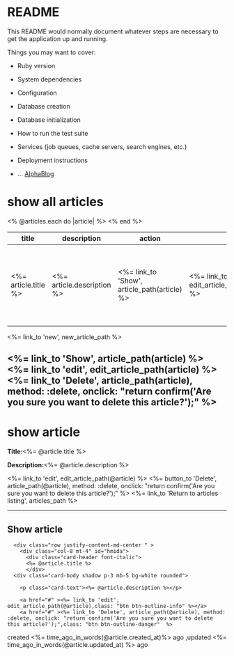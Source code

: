 # README

This README would normally document whatever steps are necessary to get the
application up and running.

Things you may want to cover:

* Ruby version

* System dependencies

* Configuration

* Database creation

* Database initialization

* How to run the test suite

* Services (job queues, cache servers, search engines, etc.)

* Deployment instructions

* ...
<a class="navbar-brand" id="logo" href="#">AlphaBlog</a>




<h1>show all articles</h1>
<table>
  <thead>
    <tr>
      <th>title</th>
      <th>description</th>
      <th>action</th>
      <th colspan="3">Actions</th>
    </tr>
  </thead>
  <tbody>
    <% @articles.each do |article| %>
    <tr>
      <td><%= article.title %></td>
      <td><%= article.description %></td>
      <td><%= link_to 'Show', article_path(article) %></td>
      <td><%= link_to 'edit', edit_article_path(article) %></td>
        <td><%= button_to 'Delete', article_path(article), method: :delete, onclick: "return confirm('Are you sure you want to delete this article?');"  %></td>
    </tr>
    <% end %>
  </tbody>
</table>
<p>
<td><%= link_to 'new', new_article_path %></td>
</p>


<%= link_to 'Show', article_path(article) %>
<%= link_to 'edit', edit_article_path(article) %>
<%= link_to 'Delete', article_path(article), method: :delete, onclick: "return confirm('Are you sure you want to delete this article?');"  %>
-------------------------------------
<h1>show article</h1>
<p><strong>Title:</strong><%= @article.title %></p>
<p><strong>Description:</strong><%= @article.description %></p>
<td><%= link_to 'edit', edit_article_path(@article) %></td>



<td><%= button_to 'Delete', article_path(@article), method: :delete, onclick: "return confirm('Are you sure you want to delete this article?');"  %></td>
<td><%= link_to 'Return to articles listing', articles_path %></td>

-------------------------------------------------

<div id="page-content" class="card text-center">
  <div class="container"  >
  <h2 class="card-header mt-4">
  Show article
  </h2>

      <div class="row justify-content-md-center " >
        <div class="col-8 mt-4" id="hmida">
          <div class="card-header font-italic">
          <%= @article.title %>
          </div>
      <div class="card-body shadow p-3 mb-5 bg-white rounded">

        <p class="card-text"><%= @article.description %></p>

        <a href="#" ><%= link_to 'edit', edit_article_path(@article),class: "btn btn-outline-info" %></a>
        <a href="#" ><%= link_to 'Delete', article_path(@article), method: :delete, onclick: "return confirm('Are you sure you want to delete this article?');",class: "btn btn-outline-danger"  %>
 </a>
      </div>
  <div class="card-footer text-muted">
    created <%= time_ago_in_words(@article.created_at)%> ago ,updated <%= time_ago_in_words(@article.updated_at) %> ago
  </div>
</div>
</div>

</div>
</div>
